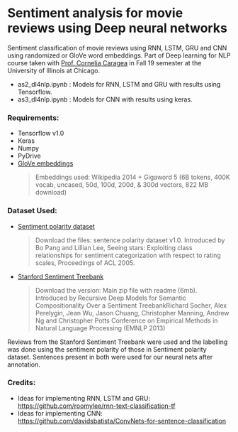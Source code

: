 # Sentiment analysis for movie reviews using Deep neural networks

Sentiment classification of movie reviews using RNN, LSTM, GRU and CNN using randomized or GloVe word embeddings. Part of Deep learning for NLP course taken with [Prof. Cornelia Caragea](https://cs.uic.edu/~cornelia/) in Fall 19 semester at the University of Illinois at Chicago.

* as2_dl4nlp.ipynb : Models for RNN, LSTM and GRU with results using Tensorflow.
* as3_dl4nlp.ipynb : Models for CNN with results using keras.

### Requirements:
* Tensorflow v1.0
* Keras
* Numpy
* PyDrive
* [GloVe embeddings](https://nlp.stanford.edu/projects/glove/) 
  > Embeddings used: Wikipedia 2014 + Gigaword 5 (6B tokens, 400K vocab, uncased, 50d, 100d, 200d, & 300d vectors, 822 MB download)
  
### Dataset Used:
* [Sentiment polarity dataset](http://www.cs.cornell.edu/people/pabo/movie-review-data/)
  > Download the files: sentence polarity dataset v1.0. Introduced by Bo Pang and Lillian Lee, Seeing stars: Exploiting class relationships for sentiment categorization with respect to rating scales, Proceedings of ACL 2005.
* [Stanford Sentiment Treebank](https://nlp.stanford.edu/sentiment/)
  > Download the version: Main zip file with readme (6mb). Introduced by Recursive Deep Models for Semantic Compositionality Over a Sentiment TreebankRichard Socher, Alex Perelygin, Jean Wu, Jason Chuang, Christopher Manning, Andrew Ng and Christopher Potts Conference on Empirical Methods in Natural Language Processing (EMNLP 2013)
  
Reviews from the Stanford Sentiment Treebank were used and the labelling was done using the sentiment polarity of those in Sentiment polarity dataset. Sentences present in both were used for our neural nets after annotation.

### Credits:
* Ideas for implementing RNN, LSTM and GRU: https://github.com/roomylee/rnn-text-classification-tf
* Ideas for implementing CNN: https://github.com/davidsbatista/ConvNets-for-sentence-classification

